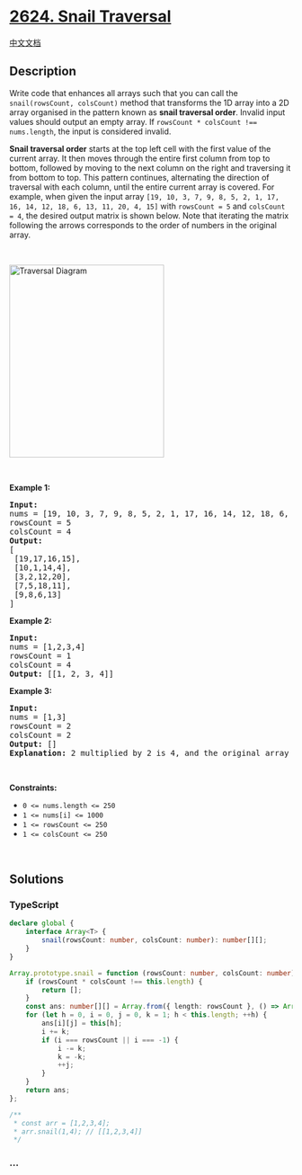 # [2624. Snail Traversal](https://leetcode.com/problems/snail-traversal)

[中文文档](/solution/2600-2699/2624.Snail%20Traversal/README.md)

## Description

<p>Write code that enhances all arrays such that you can call the <code>snail(rowsCount, colsCount)</code> method that transforms the 1D&nbsp;array into&nbsp;a 2D array organised in&nbsp;the pattern known as <strong>snail traversal order</strong>. Invalid input values should output an empty array. If&nbsp;<code>rowsCount * colsCount !== nums.length</code>,&nbsp;the input is considered invalid.</p>

<p><strong>Snail traversal order</strong><em>&nbsp;</em>starts at the top left cell with the first value of the current array. It then moves through the entire first column from top to bottom, followed by moving to the next column on the right and traversing it from bottom to top. This pattern continues, alternating the direction of traversal with each column, until the entire current array is covered. For example, when given the input array&nbsp;<code>[19, 10, 3, 7, 9, 8, 5, 2, 1, 17, 16, 14, 12, 18, 6, 13, 11, 20, 4, 15]</code> with <code>rowsCount = 5</code> and <code>colsCount = 4</code>,&nbsp;the desired output matrix is shown below. Note that iterating the matrix following the arrows corresponds to the order of numbers in the original array.</p>

<p>&nbsp;</p>

<p><img alt="Traversal Diagram" src="https://fastly.jsdelivr.net/gh/doocs/leetcode@main/solution/2600-2699/2624.Snail%20Traversal/images/screen-shot-2023-04-10-at-100006-pm.png" style="width: 275px; height: 343px;" /></p>

<p>&nbsp;</p>
<p><strong class="example">Example 1:</strong></p>

<pre>
<strong>Input:</strong> 
nums = [19, 10, 3, 7, 9, 8, 5, 2, 1, 17, 16, 14, 12, 18, 6, 13, 11, 20, 4, 15]
rowsCount = 5
colsCount = 4
<strong>Output:</strong> 
[
 [19,17,16,15],
&nbsp;[10,1,14,4],
&nbsp;[3,2,12,20],
&nbsp;[7,5,18,11],
&nbsp;[9,8,6,13]
]
</pre>

<p><strong class="example">Example 2:</strong></p>

<pre>
<strong>Input:</strong> 
nums = [1,2,3,4]
rowsCount = 1
colsCount = 4
<strong>Output:</strong> [[1, 2, 3, 4]]
</pre>

<p><strong class="example">Example 3:</strong></p>

<pre>
<strong>Input:</strong> 
nums = [1,3]
rowsCount = 2
colsCount = 2
<strong>Output:</strong> []
<strong>Explanation:</strong> 2 multiplied by 2 is 4, and the original array [1,3] has a length of 2; therefore, the input is invalid.
</pre>

<p>&nbsp;</p>
<p><strong>Constraints:</strong></p>

<ul>
	<li><code>0 &lt;= nums.length &lt;= 250</code></li>
	<li><code>1 &lt;= nums[i] &lt;= 1000</code></li>
	<li><code>1 &lt;= rowsCount &lt;= 250</code></li>
	<li><code>1 &lt;= colsCount &lt;= 250</code></li>
</ul>

<p>&nbsp;</p>

## Solutions

<!-- tabs:start -->

### **TypeScript**

```ts
declare global {
    interface Array<T> {
        snail(rowsCount: number, colsCount: number): number[][];
    }
}

Array.prototype.snail = function (rowsCount: number, colsCount: number): number[][] {
    if (rowsCount * colsCount !== this.length) {
        return [];
    }
    const ans: number[][] = Array.from({ length: rowsCount }, () => Array(colsCount));
    for (let h = 0, i = 0, j = 0, k = 1; h < this.length; ++h) {
        ans[i][j] = this[h];
        i += k;
        if (i === rowsCount || i === -1) {
            i -= k;
            k = -k;
            ++j;
        }
    }
    return ans;
};

/**
 * const arr = [1,2,3,4];
 * arr.snail(1,4); // [[1,2,3,4]]
 */
```

### **...**

```

```

<!-- tabs:end -->
